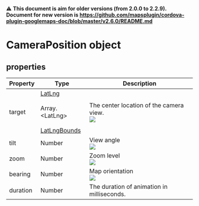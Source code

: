 :warning: **This document is aim for older versions (from 2.0.0 to 2.2.9).
Document for new version is https://github.com/mapsplugin/cordova-plugin-googlemaps-doc/blob/master/v2.6.0/README.md**

# CameraPosition object

## properties

Property | Type | Description
----|------|----
target | [LatLng](../LatLng/README.md)<br><br>Array.&lt;LatLng&gt;<br><br>[LatLngBounds](../LatLngBounds/README.md) | The center location of the camera view.<br><img src="./target.gif">
tilt | Number | View angle<br><img src="./tilt.gif">
zoom | Number | Zoom level<br><img src="./zoom.gif">
bearing | Number | Map orientation<br><img src="./bearing.gif">
duration | Number | The duration of animation in milliseconds.
